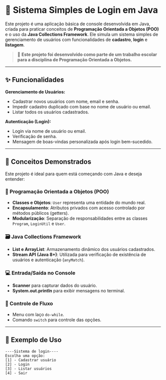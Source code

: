 # 🔐 Sistema Simples de Login em Java

Este projeto é uma aplicação básica de console desenvolvida em Java, criada para praticar conceitos de **Programação Orientada a Objetos (POO)** e o uso da **Java Collections Framework**. Ele simula um sistema simples de gerenciamento de usuários com funcionalidades de **cadastro**, **login** e **listagem**.

> 📘 **Este projeto foi desenvolvido como parte de um trabalho escolar para a disciplina de Programação Orientada a Objetos.**

---

## ✨ Funcionalidades

**Gerenciamento de Usuários:**
- Cadastrar novos usuários com nome, email e senha.
- Impedir cadastro duplicado com base no nome de usuário ou email.
- Listar todos os usuários cadastrados.

**Autenticação (Login):**
- Login via nome de usuário ou email.
- Verificação de senha.
- Mensagem de boas-vindas personalizada após login bem-sucedido.

---

## 🎯 Conceitos Demonstrados

Este projeto é ideal para quem está começando com Java e deseja entender:

### 🧱 Programação Orientada a Objetos (POO)
- **Classes e Objetos**: `User` representa uma entidade do mundo real.
- **Encapsulamento**: Atributos privados com acesso controlado por métodos públicos (getters).
- **Modularização**: Separação de responsabilidades entre as classes `Program`, `LoginUtil` e `User`.

### 🗃️ Java Collections Framework
- **List e ArrayList**: Armazenamento dinâmico dos usuários cadastrados.
- **Stream API (Java 8+)**: Utilizada para verificação de existência de usuários e autenticação (`anyMatch`).

### 💻 Entrada/Saída no Console
- **Scanner** para capturar dados do usuário.
- **System.out.println** para exibir mensagens no terminal.

### 🔁 Controle de Fluxo
- Menu com laço `do-while`.
- Comando `switch` para controle das opções.

---

## 🧪 Exemplo de Uso

```plaintext
----Sistema de login----
Escolha uma opção:
[1] - Cadastrar usuário
[2] - Login
[3] - Listar usuários
[4] - Sair
